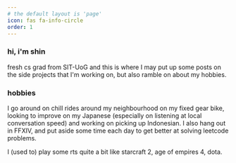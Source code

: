 ```yaml
---
# the default layout is 'page'
icon: fas fa-info-circle
order: 1
---
```


<!-- > Add Markdown syntax content to file `_tabs/about.md`{: .filepath } and it will show up on this page.
{: .prompt-tip } -->

### hi, i'm shin

fresh cs grad from SIT-UoG and this is where I may put up some posts on the side projects that I'm working on, but also ramble on about my hobbies.

### hobbies

I go around on chill rides around my neighbourhood on my fixed gear bike, looking to improve on my Japanese (especially on listening at local conversation speed) and working on picking up Indonesian. I also hang out in FFXIV, and put aside some time each day to get better at solving leetcode problems.

I (used to) play some rts quite a bit like starcraft 2, age of empires 4, dota.

<!-- ### for employers
you can find a copy of my resume [here](/assets/files/Resume.pdf). -->
